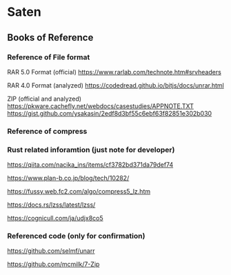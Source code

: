 # Saten

## Books of Reference

### Reference of File format

RAR 5.0 Format (official)
https://www.rarlab.com/technote.htm#srvheaders

RAR 4.0 Format (analyzed)
https://codedread.github.io/bitjs/docs/unrar.html

ZIP (official and analyzed)
https://pkware.cachefly.net/webdocs/casestudies/APPNOTE.TXT
https://gist.github.com/ysakasin/2edf8d3bf55c6ebf63f82851e302b030

### Reference of compress

### Rust related inforamtion (just note for developer)

https://qiita.com/nacika_ins/items/cf3782bd371da79def74

https://www.plan-b.co.jp/blog/tech/10282/

https://fussy.web.fc2.com/algo/compress5_lz.htm

https://docs.rs/lzss/latest/lzss/

https://cognicull.com/ja/udjx8co5

### Referenced code (only for confirmation)

https://github.com/selmf/unarr

https://github.com/mcmilk/7-Zip
